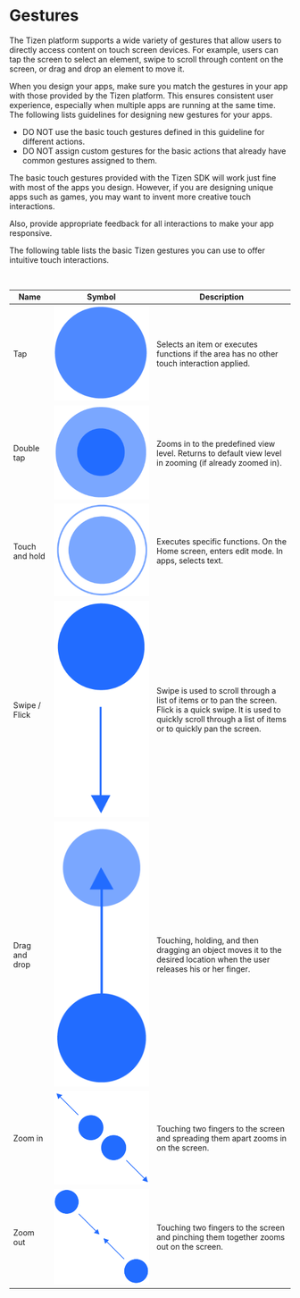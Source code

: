 # Gestures

The Tizen platform supports a wide variety of gestures that allow users to directly access content on touch screen devices. For example, users can tap the screen to select an element, swipe to scroll through content on the screen, or drag and drop an element to move it.

When you design your apps, make sure you match the gestures in your app with those provided by the Tizen platform. This ensures consistent user experience, especially when multiple apps are running at the same time. The following lists guidelines for designing new gestures for your apps.

-   DO NOT use the basic touch gestures defined in this guideline for different actions.
-   DO NOT assign custom gestures for the basic actions that already have common gestures assigned to them.



The basic touch gestures provided with the Tizen SDK will work just fine with most of the apps you design. However, if you are designing unique apps such as games, you may want to invent more creative touch interactions.

Also, provide appropriate feedback for all interactions to make your app responsive.

The following table lists the basic Tizen gestures you can use to offer intuitive touch interactions.

 


  |Name        |     Symbol              |                                   Description|
  |------------|-------------------------|----------------------------------------------|
  |Tap         |     ![](media/gesture_tap-03.png) |            Selects an item or executes functions if the area has no other touch interaction applied.|
  |Double tap  |     ![](media/gesture_double_tab-04.png)  |    Zooms in to the predefined view level. Returns to default view level in zooming (if already zoomed in).|
  |Touch and hold |  ![](media/gesture_double_tab-05-05.png) |  Executes specific functions. On the Home screen, enters edit mode. In apps, selects text.|
  |Swipe / Flick  |  ![](media/150709_wireframe-07.png) |       Swipe is used to scroll through a list of items or to pan the screen.<br>                                                                                           Flick is a quick swipe. It is used to quickly scroll through a list of items or to quickly pan the screen.|
  |Drag and drop |   ![](media/gesture_drag_drop-07.png)    |   Touching, holding, and then dragging an object moves it to the desired location when the user releases his or her finger.|
  |Zoom in      |    ![](media/gesture_zoomin-08.png)   |       Touching two fingers to the screen and spreading them apart zooms in on the screen.|
  |Zoom out     |    ![](media/150709_wireframe-09.png) |       Touching two fingers to the screen and pinching them together zooms out on the screen.|
